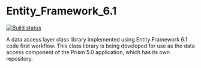 Entity_Framework_6.1 
===============
[![Build status](https://ci.appveyor.com/api/projects/status/mu159os1wcfembx0?svg=true)](https://ci.appveyor.com/project/huoxudong125/hqf-tutorial-entityframework-6-1)    


A data access layer class library implemented using Entity Framework 6.1 code first workflow.
 This class library is being developed for use as the data access component of the Prism 5.0 application, which has its own repository.
